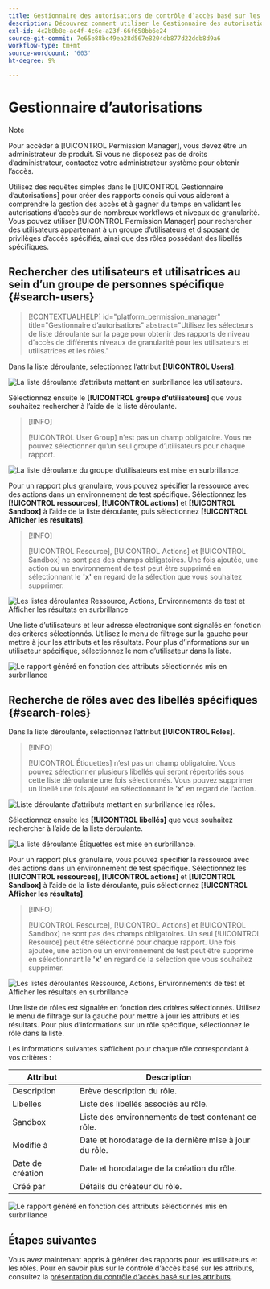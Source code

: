 ```yaml
---
title: Gestionnaire des autorisations de contrôle d’accès basé sur les attributs
description: Découvrez comment utiliser le Gestionnaire des autorisations dans Adobe Experience Platform pour générer des rapports et valider les autorisations d’accès.
exl-id: 4c2b8b8e-ac4f-4c6e-a23f-66f658bb6e24
source-git-commit: 7e65e88bc49ea28d567e8204db877d22ddb8d9a6
workflow-type: tm+mt
source-wordcount: '603'
ht-degree: 9%

---
```


# Gestionnaire d’autorisations

>[!NOTE]
>
>Pour accéder à [!UICONTROL Permission Manager], vous devez être un administrateur de produit. Si vous ne disposez pas de droits d’administrateur, contactez votre administrateur système pour obtenir l’accès.

Utilisez des requêtes simples dans le [!UICONTROL Gestionnaire d’autorisations] pour créer des rapports concis qui vous aideront à comprendre la gestion des accès et à gagner du temps en validant les autorisations d’accès sur de nombreux workflows et niveaux de granularité. Vous pouvez utiliser [!UICONTROL Permission Manager] pour rechercher des utilisateurs appartenant à un groupe d’utilisateurs et disposant de privilèges d’accès spécifiés, ainsi que des rôles possédant des libellés spécifiques.

## Rechercher des utilisateurs et utilisatrices au sein d’un groupe de personnes spécifique {#search-users}

>[!CONTEXTUALHELP]
>id="platform_permission_manager"
>title="Gestionnaire d’autorisations"
>abstract="Utilisez les sélecteurs de liste déroulante sur la page pour obtenir des rapports de niveau d’accès de différents niveaux de granularité pour les utilisateurs et utilisatrices et les rôles."
<!-- >additional-url="https://experienceleague.adobe.com/docs/experience-platform/access-control/abac/permissions-manager/permissions.html" text="Permission manager" -->

Dans la liste déroulante, sélectionnez l’attribut **[!UICONTROL Users]**.

![ La liste déroulante d’attributs mettant en surbrillance les utilisateurs.](../../images/permission-manager/users-select.png)

Sélectionnez ensuite le **[!UICONTROL groupe d’utilisateurs]** que vous souhaitez rechercher à l’aide de la liste déroulante.

>[!INFO]
>
>[!UICONTROL User Group] n’est pas un champ obligatoire. Vous ne pouvez sélectionner qu’un seul groupe d’utilisateurs pour chaque rapport.

![La liste déroulante du groupe d’utilisateurs est mise en surbrillance.](../../images/permission-manager/user-group-select.png)

Pour un rapport plus granulaire, vous pouvez spécifier la ressource avec des actions dans un environnement de test spécifique. Sélectionnez les **[!UICONTROL ressources]**, **[!UICONTROL actions]** et **[!UICONTROL Sandbox]** à l’aide de la liste déroulante, puis sélectionnez **[!UICONTROL Afficher les résultats]**.

>[!INFO]
>
>[!UICONTROL Resource], [!UICONTROL Actions] et [!UICONTROL Sandbox] ne sont pas des champs obligatoires. Une fois ajoutée, une action ou un environnement de test peut être supprimé en sélectionnant le **&#39;x&#39;** en regard de la sélection que vous souhaitez supprimer.

![Les listes déroulantes Ressource, Actions, Environnements de test et Afficher les résultats en surbrillance](../../images/permission-manager/users-additional-attributes-select.png)

Une liste d’utilisateurs et leur adresse électronique sont signalés en fonction des critères sélectionnés. Utilisez le menu de filtrage sur la gauche pour mettre à jour les attributs et les résultats. Pour plus d’informations sur un utilisateur spécifique, sélectionnez le nom d’utilisateur dans la liste.

![Le rapport généré en fonction des attributs sélectionnés mis en surbrillance](../../images/permission-manager/users-report.png)

## Recherche de rôles avec des libellés spécifiques {#search-roles}

Dans la liste déroulante, sélectionnez l’attribut **[!UICONTROL Roles]**.

>[!INFO]
>
>[!UICONTROL Étiquettes] n’est pas un champ obligatoire. Vous pouvez sélectionner plusieurs libellés qui seront répertoriés sous cette liste déroulante une fois sélectionnés. Vous pouvez supprimer un libellé une fois ajouté en sélectionnant le **&#39;x&#39;** en regard de l’action.

![Liste déroulante d’attributs mettant en surbrillance les rôles.](../../images/permission-manager/roles-select.png)

Sélectionnez ensuite les **[!UICONTROL libellés]** que vous souhaitez rechercher à l’aide de la liste déroulante.

![La liste déroulante Étiquettes est mise en surbrillance.](../../images/permission-manager/roles-labels-select.png)

Pour un rapport plus granulaire, vous pouvez spécifier la ressource avec des actions dans un environnement de test spécifique. Sélectionnez les **[!UICONTROL ressources]**, **[!UICONTROL actions]** et **[!UICONTROL Sandbox]** à l’aide de la liste déroulante, puis sélectionnez **[!UICONTROL Afficher les résultats]**.

>[!INFO]
>
>[!UICONTROL Resource], [!UICONTROL Actions] et [!UICONTROL Sandbox] ne sont pas des champs obligatoires. Un seul [!UICONTROL Resource] peut être sélectionné pour chaque rapport. Une fois ajoutée, une action ou un environnement de test peut être supprimé en sélectionnant le **&#39;x&#39;** en regard de la sélection que vous souhaitez supprimer.

![Les listes déroulantes Ressource, Actions, Environnements de test et Afficher les résultats en surbrillance](../../images/permission-manager/roles-additional-attributes-select.png)

Une liste de rôles est signalée en fonction des critères sélectionnés. Utilisez le menu de filtrage sur la gauche pour mettre à jour les attributs et les résultats. Pour plus d’informations sur un rôle spécifique, sélectionnez le rôle dans la liste.

Les informations suivantes s’affichent pour chaque rôle correspondant à vos critères :

| Attribut | Description |
| --- | --- |
| Description | Brève description du rôle. |
| Libellés | Liste des libellés associés au rôle. |
| Sandbox | Liste des environnements de test contenant ce rôle. |
| Modifié à | Date et horodatage de la dernière mise à jour du rôle. |
| Date de création | Date et horodatage de la création du rôle. |
| Créé par | Détails du créateur du rôle. |

![Le rapport généré en fonction des attributs sélectionnés mis en surbrillance](../../images/permission-manager/roles-report.png)

## Étapes suivantes

Vous avez maintenant appris à générer des rapports pour les utilisateurs et les rôles. Pour en savoir plus sur le contrôle d’accès basé sur les attributs, consultez la [présentation du contrôle d’accès basé sur les attributs](../overview.md).

